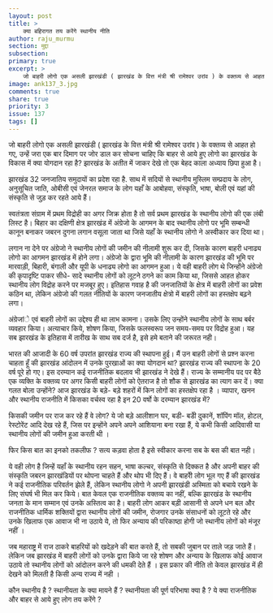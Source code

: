 ```yaml
---
layout: post
title: >
    क्या बहिरागत तय करेंगे स्थानीय नीति
author: raju_murmu
section: मुद्दा
subsection:
primary: true
excerpt: >
    जो बाहरी लोगो एक असली झारखंडी ( झारखंड के वित्त मंत्री श्री रामेश्वर उरांव ) के वक्तव्य से आहत हो गए, उन्हें जरा एक बार दिमाग पर जोर डाल कर सोचना चाहिए कि बाहर से आये हुए लोगो का झारखंड के विकास में क्या योगदान रहा है?
image: ank137_3.jpg
comments: true
share: true
priority: 3
issue: 137
tags: []
---
```


जो बाहरी लोगो एक असली झारखंडी ( झारखंड के वित्त मंत्री श्री रामेश्वर उरांव ) के वक्तव्य से आहत हो गए, उन्हें जरा एक बार दिमाग पर जोर डाल कर सोचना चाहिए कि बाहर से आये हुए लोगो का झारखंड के विकास में क्या योगदान रहा है? झारखंड के अतीत में जाकर देखे तो एक बेहद काला अध्याय छिपा हुआ है।

झारखंड 32 जनजातिय समुदायों का प्रदेश रहा है. साथ में सदियों से  स्थानीय मुस्लिम सम्प्रदाय के लोग, अनुसूचित जाति, ओबीसी एवं जेनरल समाज के लोग यहाँ के आबोहवा, संस्कृति, भाषा, बोली एवं यहां की संस्कृति से जुड़ कर रहते आये हैं।

स्वतंत्रता संग्राम में प्रथम विद्रोही का अगर जिक्र होता है तो सर्व प्रथम झारखंड के स्थानीय लोगो की एक लंबी लिस्ट है। बिहार का दक्षिणी क्षेत्र झारखंड में अंग्रेजो के आगमन के बाद स्थानीय लोगो पर भूमि सम्बन्धी कानून बनाकर जबरन दुगना लगान वसूला जाता था जिसे यहाँ के स्थानीय लोगो ने अस्वीकार कर दिया था।

लगान ना देने पर अंग्रेजो ने स्थानीय लोगों की जमीन की नीलामी शुरू कर दी, जिसके कारण बाहरी धनाढ्य लोगो का आगमन झारखंड में होने लगा। अंग्रेजो के द्वारा भूमि की नीलामी के कारण  झारखंड की भूमि पर मारवाड़ी, बिहारी, बंगाली और यूपी के धनाढ्य लोगो का आगमन हुआ। ये वही बाहरी लोग थे जिन्होंने अंग्रेजो की कृपादृष्टि पाकर सीधे- सादे स्थानीय लोगों को लूटने ठगने का काम किया था, जिससे आहत होकर स्थानीय लोग विद्रोह करने पर मजबूर हुए।  इतिहास गवाह है की जनजातियों के क्षेत्र में बाहरी लोगों का प्रवेश कठिन था, लेकिन अंग्रेजो की गलत नीतियों के कारण जनजातीय क्षेत्रो में बाहरी लोगों का हस्तक्षेप बढ़ने लगा।

अंग्रेजांे एवं बाहरी लोगों का उद्देश्य ही था लाभ कामना। उसके लिए उन्होंने स्थानीय लोगों के साथ बर्बर व्यवहार किया। अत्याचार किये, शोषण किया, जिसके फलस्वरूप जन समय-समय पर विद्रोह हुआ। यह सब झारखंड के इतिहास में तारीख के साथ सब दर्ज है, इसे हमे बताने की जरूरत नही।

भारत की आजादी के 60 वर्ष उपरांत झारखंड राज्य की स्थापना हुई। मैं उन बाहरी लोगों से प्रश्न करना चाहता हूँ की झारखंड आंदोलन में उनके पुरखाओं का क्या योगदान था? झारखंड राज्य की स्थापना के 20 वर्ष पूरे हो गए। इस दरम्यान कई राजनीतिक बदलाव भी झारखंड ने देखे हैं। राज्य के सम्मानीय पद पर बैठे एक व्यक्ति के वक्तव्य पर अगर किसी बाहरी लोगों को ऐतराज है तो शौक से झारखंड का त्याग कर दें। क्या गलत बोला उन्होंने? आज झारखंड के बड़े- बड़े शहरों में किन लोगों का हस्तक्षेप रहा है । व्यापार, खनन और स्थानीय राजनीति में किसका वर्चस्व रहा है इन 20 वर्षो के दरम्यान झारखंड में?

किसकी जमीन पर राज कर रहे हैं वे लोग? ये जो बड़े आलीशान घर, बडी- बडीे दुकानें, शॉपिंग मॉल, होटल, रेस्टोरेंट आदि देख रहे हैं, जिस पर इन्होंने अपने अपने आशियाना बना रखा हैं, ये कभी किसी आदिवासी या स्थानीय लोगों की जमीन हुआ करती थी ।

फिर किस बात का इनको तकलीफ ? सत्य कड़वा होता है इसे स्वीकार करना सब के बस की बात नही।

ये वही लोग है जिन्हें यहाँ के स्थानीय रहन सहन, भाषा कल्चर, संस्कृति से दिक्कत है और अपनी बाहर की संस्कृति जबरन झारखंडियों पर थोपना चाहते हैं और थोप भी दिए हैं। वे बाहरीे लोग भूल गए हैं की झारखंड ने कई राजनीतिक परिवर्तन झेले हैं, लेकिन स्थानीय लोगो ने अपनी झारखंडी अस्मिता को बचाये रखने के लिए संघर्ष भी मिल कर किये। बात केवल एक राजनीतिक वक्तव्य का नहीं, बल्कि झारखंड के स्थानीय जनता के मान सम्मान एवं उनके अस्तित्व का है। बाहरी लोग आकर बड़ी आसानी से अपने धन बल और राजनीतिक धार्मिक शक्तियों द्वारा स्थानीय लोगों की जमीन, रोजगार उनके संसाधनों को लूटते रहे और उनके खिलाफ एक आवाज भी ना उठाये ये, तो फिर अन्याय की परिकाष्ठा होगी जो स्थानीय लोगों को मंजूर नहीं ।

जब महाराष्ट्र में राज ठाकरे बाहरियों को खदेड़ने की बात करते हैं, तो सबकी जुबान पर ताले जड़ जाते हैं। लेकिन जब झारखंड में बाहरी लोगों को उनके द्वारा किये जा रहे शोषण और अन्याय के खिलाफ कोई आवाज उठाये तो स्थानीय लोगों को आंदोलन करने की धमकी देते हैं । इस प्रकार की नीति तो केवल झारखंड में ही देखने को मिलती है किसी अन्य राज्य में नही ।

कौन स्थानीय है ? स्थानीयता के क्या मायने हैं ? स्थानीयता की पूर्ण परिभाषा क्या है ? ये क्या राजनीतिक और बाहर से आये हुए लोग तय करेंगे ?